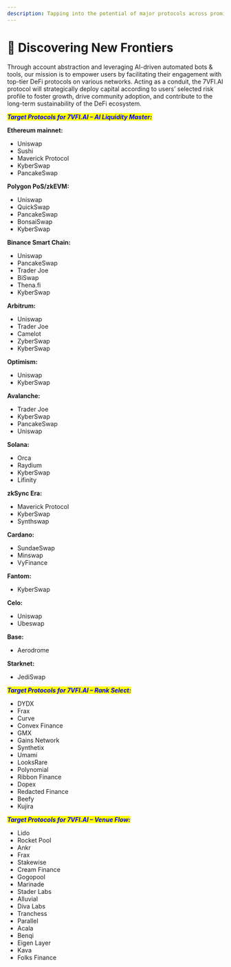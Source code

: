 ```yaml
---
description: Tapping into the potential of major protocols across prominent networks
---
```


# 🌅 Discovering New Frontiers

Through account abstraction and leveraging AI-driven automated bots & tools, our mission is to empower users by facilitating their engagement with top-tier DeFi protocols on various networks. Acting as a conduit, the 7VFI.AI protocol will strategically deploy capital according to users’ selected risk profile to foster growth, drive community adoption, and contribute to the long-term sustainability of the DeFi ecosystem.

_<mark style="color:blue;">**Target Protocols for 7VFI.AI – AI Liquidity Master:**</mark>_

**Ethereum mainnet:**&#x20;

* Uniswap
* Sushi
* Maverick Protocol
* KyberSwap
* PancakeSwap

**Polygon PoS/zkEVM:**

* Uniswap
* QuickSwap
* PancakeSwap
* BonsaiSwap
* KyberSwap

**Binance Smart Chain:**&#x20;

* Uniswap
* PancakeSwap
* Trader Joe
* BiSwap
* Thena.fi
* KyberSwap

**Arbitrum:**

* Uniswap&#x20;
* Trader Joe
* Camelot
* ZyberSwap
* KyberSwap

**Optimism:**&#x20;

* Uniswap&#x20;
* KyberSwap

**Avalanche:**

* Trader Joe
* KyberSwap
* PancakeSwap
* Uniswap

**Solana:**

* Orca
* Raydium
* KyberSwap
* Lifinity

**zkSync Era:**&#x20;

* Maverick Protocol
* KyberSwap
* Synthswap

**Cardano:**

* SundaeSwap
* Minswap
* VyFinance

**Fantom:**

* KyberSwap

**Celo:**

* Uniswap&#x20;
* Ubeswap

**Base:**

* Aerodrome

**Starknet:**

* JediSwap

_<mark style="color:blue;">**Target Protocols for 7VFI.AI – Rank Select:**</mark>_

* DYDX
* Frax
* Curve
* Convex Finance
* GMX
* Gains Network
* Synthetix
* Umami&#x20;
* LooksRare
* Polynomial
* Ribbon Finance
* Dopex
* Redacted Finance
* Beefy
* Kujira

_<mark style="color:blue;">**Target Protocols for 7VFI.AI – Venue Flow:**</mark>_

* Lido
* Rocket Pool
* Ankr
* Frax
* Stakewise
* Cream Finance
* Gogopool
* Marinade
* Stader Labs
* Alluvial
* Diva Labs
* Tranchess
* Parallel
* Acala&#x20;
* Benqi
* Eigen Layer
* Kava
* Folks Finance
